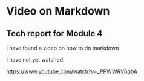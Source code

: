 # Video on Markdown
## Tech report for Module 4

I have found a video on how to do markdown

I have not yet watched.   

https://www.youtube.com/watch?v=_PPWWRV6gbA
